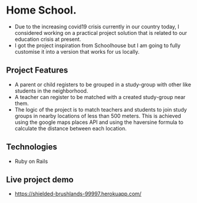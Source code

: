 # Home School.
- Due to the increasing covid19 crisis currently in our country today, I considered working on a practical project solution that is related to our education crisis at present. 
- I got the project inspiration from Schoolhouse but I am going to fully customise it into a version that works for us locally.

## Project Features
- A parent or child registers to be grouped in a study-group with other like students in the neighborhood.
- A teacher can register to be matched with a created study-group near them.
- The logic of the project is to match teachers and students to join study groups in nearby locations of less than 500 meters. This is achieved using the google maps places API and using the haversine formula to calculate the distance between each location.

## Technologies
- Ruby on Rails

## Live project demo
- https://shielded-brushlands-99997.herokuapp.com/